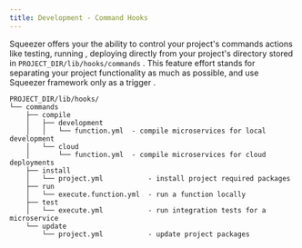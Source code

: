 ```yaml
---
title: Development - Command Hooks
---
```


Squeezer offers your the ability to control your project's commands actions like testing, running , deploying
directly from your project's directory stored in `PROJECT_DIR/lib/hooks/commands` . This feature effort stands for
separating your project functionality as much as possible, and use Squeezer framework only as a trigger .

```
PROJECT_DIR/lib/hooks/
└── commands
    ├── compile
    │   ├── development
    │   │   └── function.yml  - compile microservices for local development
    │   └── cloud
    │       └── function.yml  - compile microservices for cloud deployments 
    ├── install
    │   └── project.yml           - install project required packages
    ├── run
    │   └── execute.function.yml  - run a function locally
    ├── test
    │   └── execute.yml           - run integration tests for a microservice
    └── update
        └── project.yml           - update project packages
```
